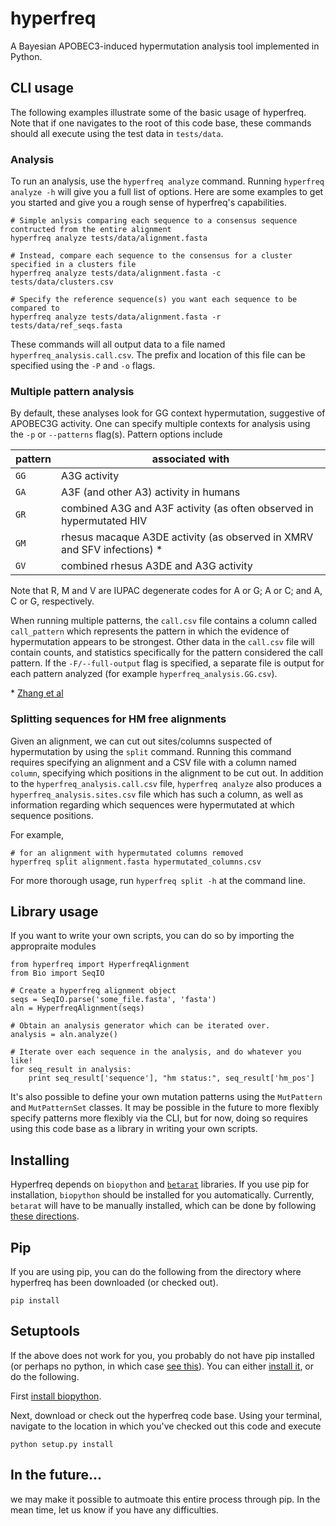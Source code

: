 # hyperfreq

A Bayesian APOBEC3-induced hypermutation analysis tool implemented in Python.


## CLI usage

The following examples illustrate some of the basic usage of hyperfreq. Note that if one navigates to the root of this code base, these commands should all execute using the test data in `tests/data`.

### Analysis

To run an analysis, use the `hyperfreq analyze` command. Running `hyperfreq analyze -h` will give you a full list of options. Here are some examples to get you started and give you a rough sense of hyperfreq's capabilities.

    # Simple anlysis comparing each sequence to a consensus sequence contructed from the entire alignment
    hyperfreq analyze tests/data/alignment.fasta

    # Instead, compare each sequence to the consensus for a cluster specified in a clusters file
    hyperfreq analyze tests/data/alignment.fasta -c tests/data/clusters.csv

    # Specify the reference sequence(s) you want each sequence to be compared to
    hyperfreq analyze tests/data/alignment.fasta -r tests/data/ref_seqs.fasta

These commands will all output data to a file named `hyperfreq_analysis.call.csv`. The prefix and location of this file can be specified using the `-P` and `-o` flags.

### Multiple pattern analysis

By default, these analyses look for GG context hypermutation, suggestive of APOBEC3G activity. One can specify multiple contexts for analysis using the `-p` or `--patterns` flag(s). Pattern options include

 **pattern** | **associated with**
------------ | ------------------------------------------------------------------------
        `GG` | A3G activity
        `GA` | A3F (and other A3) activity in humans
        `GR` | combined A3G and A3F activity (as often observed in hypermutated HIV
        `GM` | rhesus macaque A3DE activity (as observed in XMRV and SFV infections) \*
        `GV` | combined rhesus A3DE and A3G activity

Note that R, M and V are IUPAC degenerate codes for A or G; A or C; and A, C or G, respectively.

When running multiple patterns, the `call.csv` file contains a column called `call_pattern` which represents the pattern in which the evidence of hypermutation appears to be strongest. Other data in the `call.csv` file will contain counts, and statistics specifically for the pattern considered the call pattern. If the `-F/--full-output` flag is specified, a separate file is output for each pattern analyzed (for example `hyperfreq_analysis.GG.csv`).

\* [Zhang et al](http://www.sciencedirect.com/science/article/pii/S0042682211004375)

   
### Splitting sequences for HM free alignments

Given an alignment, we can cut out sites/columns suspected of hypermutation by using the `split` command. Running this command requires specifying an alignment and a CSV file with a column named `column`, specifying which positions in the alignment to be cut out. In addition to the `hyperfreq_analysis.call.csv` file, `hyperfreq analyze` also produces a `hyperfreq_analysis.sites.csv` file which has such a column, as well as information regarding which sequences were hypermutated at which sequence positions.

For example,

    # for an alignment with hypermutated columns removed
    hyperfreq split alignment.fasta hypermutated_columns.csv

For more thorough usage, run `hyperfreq split -h` at the command line.


## Library usage

If you want to write your own scripts, you can do so by importing the appropraite modules

    from hyperfreq import HyperfreqAlignment
    from Bio import SeqIO

    # Create a hyperfreq alignment object
    seqs = SeqIO.parse('some_file.fasta', 'fasta')
    aln = HyperfreqAlignment(seqs)

    # Obtain an analysis generator which can be iterated over.
    analysis = aln.analyze()

    # Iterate over each sequence in the analysis, and do whatever you like!
    for seq_result in analysis:
        print seq_result['sequence'], "hm status:", seq_result['hm_pos']

It's also possible to define your own mutation patterns using the `MutPattern` and `MutPatternSet` classes. It may be possible in the future to more flexibly specify patterns more flexibly via the CLI, but for now, doing so requires using this code base as a library in writing your own scripts.


## Installing

Hyperfreq depends on `biopython` and [`betarat`](https://github.com/fhcrc/betarat) libraries. If you use pip for installation, `biopython` should be installed for you automatically. Currently, `betarat` will have to be manually installed, which can be done by following [these directions](https://github.com/fhcrc/betarat).

## Pip

If you are using pip, you can do the following from the directory where hyperfreq has been downloaded (or checked out).

    pip install

## Setuptools

If the above does not work for you, you probably do not have pip installed (or perhaps no python, in which case [see this](http://www.python.org/getit/)). You can either [install it](http://www.pip-installer.org/en/latest/installing.html), or do the following.

First [install biopython](http://biopython.org/DIST/docs/install/Installation.html).

Next, download or check out the hyperfreq code base. Using your terminal, navigate to the location in which you've checked out this code and execute

    python setup.py install

## In the future...

we may make it possible to autmoate this entire process through pip. In the mean time, let us know if you have any difficulties.

